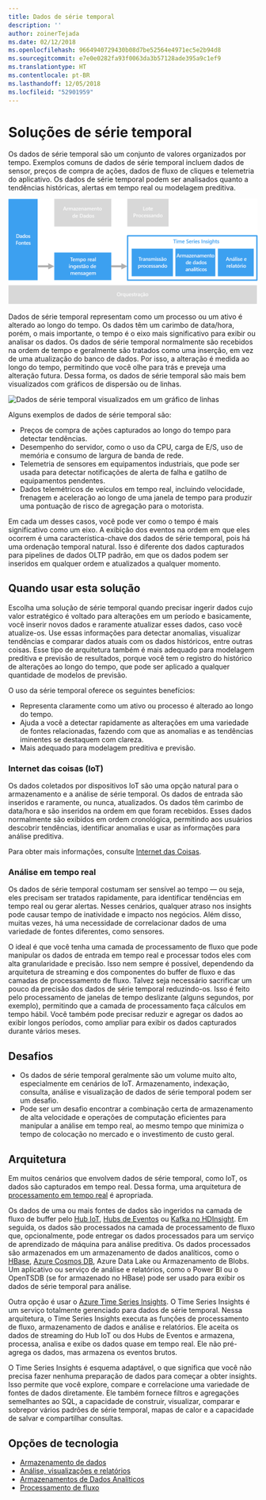 ```yaml
---
title: Dados de série temporal
description: ''
author: zoinerTejada
ms.date: 02/12/2018
ms.openlocfilehash: 9664940729430b08d7be52564e4971ec5e2b94d8
ms.sourcegitcommit: e7e0e0282fa93f0063da3b57128ade395a9c1ef9
ms.translationtype: HT
ms.contentlocale: pt-BR
ms.lasthandoff: 12/05/2018
ms.locfileid: "52901959"
---
```

# <a name="time-series-solutions"></a>Soluções de série temporal

Os dados de série temporal são um conjunto de valores organizados por tempo. Exemplos comuns de dados de série temporal incluem dados de sensor, preços de compra de ações, dados de fluxo de cliques e telemetria do aplicativo. Os dados de série temporal podem ser analisados quanto a tendências históricas, alertas em tempo real ou modelagem preditiva.

![Time Series Insights](./images/time-series-insights.png) 

Dados de série temporal representam como um processo ou um ativo é alterado ao longo do tempo. Os dados têm um carimbo de data/hora, porém, o mais importante, o tempo é o eixo mais significativo para exibir ou analisar os dados. Os dados de série temporal normalmente são recebidos na ordem de tempo e geralmente são tratados como uma inserção, em vez de uma atualização do banco de dados. Por isso, a alteração é medida ao longo do tempo, permitindo que você olhe para trás e preveja uma alteração futura. Dessa forma, os dados de série temporal são mais bem visualizados com gráficos de dispersão ou de linhas.

![Dados de série temporal visualizados em um gráfico de linhas](./images/time-series-chart.png)

Alguns exemplos de dados de série temporal são:

- Preços de compra de ações capturados ao longo do tempo para detectar tendências.
- Desempenho do servidor, como o uso da CPU, carga de E/S, uso de memória e consumo de largura de banda de rede.
- Telemetria de sensores em equipamentos industriais, que pode ser usada para detectar notificações de alerta de falha e gatilho de equipamentos pendentes.
- Dados telemétricos de veículos em tempo real, incluindo velocidade, frenagem e aceleração ao longo de uma janela de tempo para produzir uma pontuação de risco de agregação para o motorista.

Em cada um desses casos, você pode ver como o tempo é mais significativo como um eixo. A exibição dos eventos na ordem em que eles ocorrem é uma característica-chave dos dados de série temporal, pois há uma ordenação temporal natural. Isso é diferente dos dados capturados para pipelines de dados OLTP padrão, em que os dados podem ser inseridos em qualquer ordem e atualizados a qualquer momento.

## <a name="when-to-use-this-solution"></a>Quando usar esta solução

Escolha uma solução de série temporal quando precisar ingerir dados cujo valor estratégico é voltado para alterações em um período e basicamente, você inserir novos dados e raramente atualizar esses dados, caso você atualize-os. Use essas informações para detectar anomalias, visualizar tendências e comparar dados atuais com os dados históricos, entre outras coisas. Esse tipo de arquitetura também é mais adequado para modelagem preditiva e previsão de resultados, porque você tem o registro do histórico de alterações ao longo do tempo, que pode ser aplicado a qualquer quantidade de modelos de previsão. 

O uso da série temporal oferece os seguintes benefícios:

* Representa claramente como um ativo ou processo é alterado ao longo do tempo.
* Ajuda a você a detectar rapidamente as alterações em uma variedade de fontes relacionadas, fazendo com que as anomalias e as tendências iminentes se destaquem com clareza.
* Mais adequado para modelagem preditiva e previsão.

### <a name="internet-of-things-iot"></a>Internet das coisas (IoT)

Os dados coletados por dispositivos IoT são uma opção natural para o armazenamento e a análise de série temporal. Os dados de entrada são inseridos e raramente, ou nunca, atualizados. Os dados têm carimbo de data/hora e são inseridos na ordem em que foram recebidos. Esses dados normalmente são exibidos em ordem cronológica, permitindo aos usuários descobrir tendências, identificar anomalias e usar as informações para análise preditiva.

Para obter mais informações, consulte [Internet das Coisas](../big-data/index.md#internet-of-things-iot).

### <a name="real-time-analytics"></a>Análise em tempo real

Os dados de série temporal costumam ser sensível ao tempo &mdash; ou seja, eles precisam ser tratados rapidamente, para identificar tendências em tempo real ou gerar alertas. Nesses cenários, qualquer atraso nos insights pode causar tempo de inatividade e impacto nos negócios. Além disso, muitas vezes, há uma necessidade de correlacionar dados de uma variedade de fontes diferentes, como sensores.

O ideal é que você tenha uma camada de processamento de fluxo que pode manipular os dados de entrada em tempo real e processar todos eles com alta granularidade e precisão. Isso nem sempre é possível, dependendo da arquitetura de streaming e dos componentes do buffer de fluxo e das camadas de processamento de fluxo. Talvez seja necessário sacrificar um pouco da precisão dos dados de série temporal reduzindo-os. Isso é feito pelo processamento de janelas de tempo deslizante (alguns segundos, por exemplo), permitindo que a camada de processamento faça cálculos em tempo hábil. Você também pode precisar reduzir e agregar os dados ao exibir longos períodos, como ampliar para exibir os dados capturados durante vários meses.

## <a name="challenges"></a>Desafios

* Os dados de série temporal geralmente são um volume muito alto, especialmente em cenários de IoT. Armazenamento, indexação, consulta, análise e visualização de dados de série temporal podem ser um desafio. 
* Pode ser um desafio encontrar a combinação certa de armazenamento de alta velocidade e operações de computação eficientes para manipular a análise em tempo real, ao mesmo tempo que minimiza o tempo de colocação no mercado e o investimento de custo geral.

## <a name="architecture"></a>Arquitetura

Em muitos cenários que envolvem dados de série temporal, como IoT, os dados são capturados em tempo real. Dessa forma, uma arquitetura de [processamento em tempo real](../big-data/real-time-processing.md) é apropriada. 

Os dados de uma ou mais fontes de dados são ingeridos na camada de fluxo de buffer pelo [Hub IoT](/azure/iot-hub/), [Hubs de Eventos](/azure/event-hubs/) ou [Kafka no HDInsight](/azure/hdinsight/kafka/apache-kafka-introduction). Em seguida, os dados são processados na camada de processamento de fluxo que, opcionalmente, pode entregar os dados processados para um serviço de aprendizado de máquina para análise preditiva. Os dados processados são armazenados em um armazenamento de dados analíticos, como o [HBase](/azure/hdinsight/hbase/apache-hbase-overview), [Azure Cosmos DB](/azure/cosmos-db/), Azure Data Lake ou Armazenamento de Blobs. Um aplicativo ou serviço de análise e relatórios, como o Power BI ou o OpenTSDB (se for armazenado no HBase) pode ser usado para exibir os dados de série temporal para análise.

Outra opção é usar o [Azure Time Series Insights](/azure/time-series-insights/). O Time Series Insights é um serviço totalmente gerenciado para dados de série temporal. Nessa arquitetura, o Time Series Insights executa as funções de processamento de fluxo, armazenamento de dados e análise e relatórios. Ele aceita os dados de streaming do Hub IoT ou dos Hubs de Eventos e armazena, processa, analisa e exibe os dados quase em tempo real. Ele não pré-agrega os dados, mas armazena os eventos brutos.

O Time Series Insights é esquema adaptável, o que significa que você não precisa fazer nenhuma preparação de dados para começar a obter insights. Isso permite que você explore, compare e correlacione uma variedade de fontes de dados diretamente. Ele também fornece filtros e agregações semelhantes ao SQL, a capacidade de construir, visualizar, comparar e sobrepor vários padrões de série temporal, mapas de calor e a capacidade de salvar e compartilhar consultas. 

## <a name="technology-choices"></a>Opções de tecnologia

- [Armazenamento de dados](../technology-choices/data-storage.md)
- [Análise, visualizações e relatórios](../technology-choices/analysis-visualizations-reporting.md)
- [Armazenamentos de Dados Analíticos](../technology-choices/analytical-data-stores.md)
- [Processamento de fluxo](../technology-choices/stream-processing.md)
